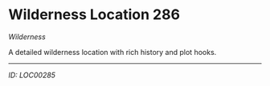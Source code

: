 # Wilderness Location 286

*Wilderness*

A detailed wilderness location with rich history and plot hooks.

---
*ID: LOC00285*